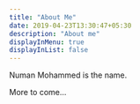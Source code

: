 ```yaml
---
title: "About Me"
date: 2019-04-23T13:30:47+05:30
description: "About me"
displayInMenu: true
displayInList: false
---
```


Numan Mohammed is the name.
<!-- <img src="images/me.jpg"> -->
More to come...
